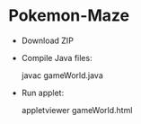 # Pokemon-Maze

* Download ZIP

* Compile Java files:

	javac gameWorld.java

* Run applet:

	appletviewer gameWorld.html
